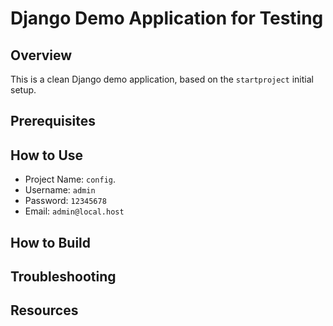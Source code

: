 # Django Demo Application for Testing

## Overview

This is a clean Django demo application, based on the `startproject` initial setup. 

## Prerequisites
## How to Use

- Project Name: `config`.
- Username: `admin`
- Password: `12345678`
- Email: `admin@local.host`

## How to Build
## Troubleshooting
## Resources